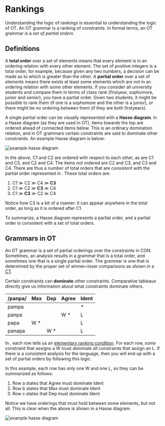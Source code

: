 # Rankings

Understanding the logic of rankings is essential to understanding the logic of OT. An OT grammar is a ranking of constraints. In formal terms, an OT grammar is a *set of partial orders*. 

## Definitions

A **total order** over a set of elements means that every element is in an ordering relation with every other element. The set of positive integers is a total order, for example, because given any two numbers, a decision can be made as to which is greater than the other. A **partial order** over a set of elements means there exists at least some elements which are not in an ordering relation with some other elements. If you consider all university students and compare them in terms of class rank (firstyear, sophomore, junior and senior), you have a partial order. Given two students, it might be possible to rank them (if one is a sophomore and the other is a junior), or there might be no ordering between them (if they are both firstyears). 

A single partial order can be visually represented with a **Hasse diagram**. In a Hasse diagram (as they are used in OT), items towards the top are ordered ahead of connected items below. This is an ordinary domination relation, and in OT grammars certain constraints are said to dominate other constraints. An example Hasse diagram is below:

<div class="fig" title="Example Hasse diagram">

<!-- ```dot process example-hasse
digraph G {
    C1 -> C2;
    C1 -> C3;
    C2 -> C4;
}
``` -->

![example hasse diagram](dot/example-hasse.svg)

</div>

In the above, C1 and C2 are ordered with respect to each other, as are C1 and C3, and C2 and C4. The items *not* ordered are C2 and C3, and C3 and C4. There are thus a number of total orders that are *consistent with* the partial order represented in <lref>. These total orders are:

1. C1 ≫ C2 ≫ C4 ≫ **C3**
2. C1 ≫ C2 ≫ **C3** ≫ C4
3. C1 ≫ **C3** ≫ C2 ≫ C4

Notice how C3 is a bit of a roamer: it can appear anywhere in the total order, as long as it is ordered after C1. 

To summarize, a Hasse diagram represents a partial order, and a partial order is consistent with a set of total orders. 

## Grammars in OT

An OT grammar is a set of partial orderings over the constraints in CON. Sometimes, an analysis results in a grammar that is a total order, and sometimes one that is a single partial order. The grammar is one that is determined by the proper set of winner~loser comparisons as shown in a [CT](tableaux.md). 

Certain constraints can **dominate** other constraints. Comparative tableaux directly give us information about what constraints dominate others.

<div class="ottab hy" title="Hybrid CT">

| /panpa/ | Max   | Dep    | Agree  | Ident |
| ------- | ----- | ------ | ------ | ----- |
| pampa   |       |        |        | \*    |
| panpa   |       |        | W   \* | L     |
| papa    | W  \* |        |        | L     |
| panapa  |       | W \*   |        | L     |

</div>

In <lref>, each row tells us an [elementary ranking condition](erc.md). For each row, *some* constraint that assigns a W must dominate *all* constraints that assign an L. If there is a consistent analysis for the language, then you will end up with a set of partial orders by following this logic.

In this example, each row has only one W and one L, so they can be summarized as follows:

1. Row a states that Agree must dominate Ident
2. Row b states that Max must dominate Ident
3. Row c states that Dep must dominate Ident

Notice we have orderings that must hold between some elements, but not all. This is clear when the above is shown in a Hasse diagram:

<div class="fig" title="Ranking for CT">

<!-- ```dot process example-ct
digraph G {
    Agree -> Ident;
    Max -> Ident;
    Dep -> Ident;
}
``` -->

![example hasse diagram](dot/example-ct.svg)

</div>




